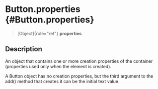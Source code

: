 Button.properties {#Button.properties}
=================

> [Object]{role="ref"} **properties**

Description
-----------

An object that contains one or more creation properties of the container
(properties used only when the element is created).

A Button object has no creation properties, but the third argument to
the add() method that creates it can be the initial text value.
